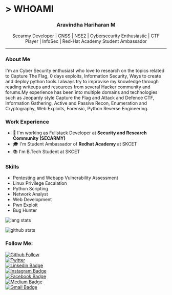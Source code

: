 # > WHOAMI
<center>
<h3> Aravindha Hariharan M </h3>
Secarmy Developer | CNSS | NSE2 | Cybersecurity Enthusiastic | CTF Player | InfoSec | Red-Hat Academy Student Ambassador
</center>
<hr>

### About Me
I'm an Cyber Security enthusiast who love to research on the topics related to Capture The Flag, 0 days exploits, Information Security, Ways to create and deploy python tools.I always try to improvise my knowledge through reading writeups and resources from several Hacker community and forums.My experience has been into multiple domains and technologies such as Jeopardy style Capture the Flag and Attack and Defence CTF, Information Gathering, Active and Passive Recon, Enumeration and Cryptography, Web Exploits, Forensic, Python Reverse Engineering. 

### Work Experience
- :briefcase: I'm working as Fullstack Developer at **Security and Research Community (SECARMY)**
- :mortar_board: I'm Student Ambassador of **Redhat Academy** at SKCET
- :books: I'm B.Tech Student at SKCET

### Skills
* Pentesting and Webapp Vulnerability Assessment
* Linux Privilege Escalation
* Python Scripting 
* Network Analyst
* Web Development
* Pwn Exploit
* Bug Hunter

![lang stats](https://github-readme-stats.vercel.app/api/top-langs/?username=aravindha1234u&layout=compact&theme=tokyonight)

![github stats](https://github-readme-stats.vercel.app/api?username=aravindha1234u&show_icons=true&theme=tokyonight)

### Follow Me:

[![Github Follow](https://img.shields.io/github/followers/aravindha1234u?style=social)](https://github.com/aravindha1234u/) <br>
[![Twitter](https://img.shields.io/twitter/follow/aravindha1234u?style=social)](https://twitter.com/aravindha1234u) <br>
[![Linkedin Badge](https://img.shields.io/badge/-LinkedIn-blue?style=plastic&logo=Linkedin&logoColor=white&link=https://www.linkedin.com/in/aravindha1234u/)](https://www.linkedin.com/in/aravindha1234u/) <br>
[![Instagram Badge](https://img.shields.io/badge/-Instagram-C13584?style=plastic&labelColor=C13584&logo=instagram&logoColor=white&link=https://www.instagram.com/aravindha1234u/)](https://www.instagram.com/aravindha1234u/) <br>
[![Facebook Badge](https://img.shields.io/badge/-Facebook-4267B2?style=plastic&labelColor=4267B2&logo=facebook&logoColor=white&link=https://facebook.com/aravindha1234u/)](https://facebook.com/aravindha1234u) <br>
[![Medium Badge](https://img.shields.io/badge/-Medium-000000?style=plastic&labelColor=000000&logo=medium&logoColor=white&link=https://medium.com/@aravindha1234u)](https://medium.com/@aravindha1234u) <br>
[![Gmail Badge](https://img.shields.io/badge/-Gmail-000000?style=plastic&labelColor=000000&logo=gmail&logoColor=D44638&link=mailto:aravindha1234u@gmail.com)](mailto:aravindha1234u@gmail.com)
